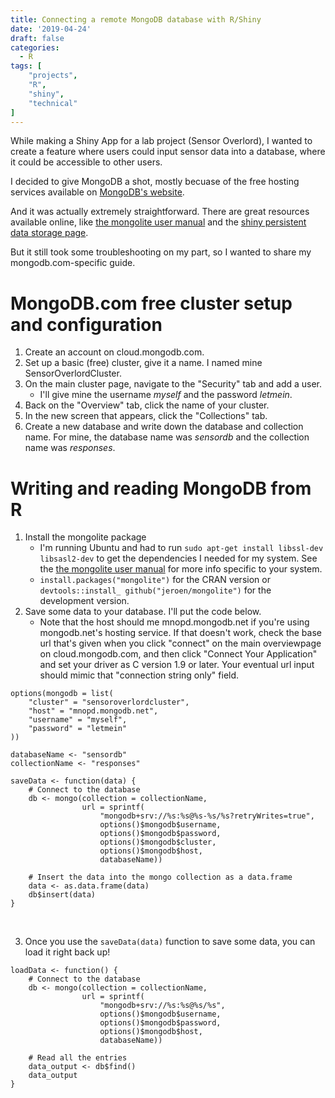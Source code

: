 ```yaml
---
title: Connecting a remote MongoDB database with R/Shiny
date: '2019-04-24'
draft: false
categories:
  - R
tags: [
    "projects",
    "R",
    "shiny",
    "technical"
]
---
```


While making a Shiny App for a lab project (Sensor Overlord), I wanted to create 
a feature where users could input sensor data into a database, where it could
be accessible to other users. 

I decided to give MongoDB a shot, mostly becuase of the free hosting services
available on [MongoDB's website](https://mongodb.com). 

And it was actually extremely straightforward. There are great resources 
available online, like 
[the mongolite user manual](https://jeroen.github.io/mongolite/) and the
[shiny persistent data storage page](https://shiny.rstudio.com/articles/persistent-data-storage.html).

But it still took some troubleshooting on my part, so I wanted to share
my mongodb.com-specific guide.


# MongoDB.com free cluster setup and configuration 

1. Create an account on cloud.mongodb.com.
2. Set up a basic (free) cluster, give it a name. I named mine SensorOverlordCluster.
3. On the main cluster page, navigate to the "Security" tab and add a user.
    * I'll give mine the username *myself* and the password *letmein*.
4. Back on the "Overview" tab, click the name of your cluster. 
5. In the new screen that appears, click the "Collections" tab.
6. Create a new database and write down the database and collection name.
For mine, the database name was *sensordb* and the collection name was *responses*.

# Writing and reading MongoDB from R

1. Install the mongolite package
     * I'm running Ubuntu and had to run 
     `sudo apt-get install libssl-dev libsasl2-dev` to get the dependencies I 
     needed for my system. See the 
     [the mongolite user manual](https://jeroen.github.io/mongolite/) for 
     more info specific to your system.
     * `install.packages("mongolite")` for the CRAN version or `devtools::install_
     github("jeroen/mongolite")` for the development version.
2. Save some data to your database. I'll put the code below.
    * Note that the host should me mnopd.mongodb.net if you're using mongodb.net's
    hosting service. If that doesn't work, check the base url that's given when
    you click "connect" on the main overviewpage on cloud.mongodb.com,
    and then click "Connect Your Application" and set your driver as C
    version 1.9 or later. Your eventual url input should mimic that
    "connection string only" field.
    
```{r}
options(mongodb = list(
    "cluster" = "sensoroverlordcluster",
    "host" = "mnopd.mongodb.net",
    "username" = "myself",
    "password" = "letmein"
))

databaseName <- "sensordb"
collectionName <- "responses"

saveData <- function(data) {
    # Connect to the database
    db <- mongo(collection = collectionName,
                url = sprintf(
                    "mongodb+srv://%s:%s@%s-%s/%s?retryWrites=true",
                    options()$mongodb$username,
                    options()$mongodb$password,
                    options()$mongodb$cluster,
                    options()$mongodb$host,
                    databaseName))
    
    # Insert the data into the mongo collection as a data.frame
    data <- as.data.frame(data)
    db$insert(data)
}
```

 
&nbsp;

3. Once you use the `saveData(data)` function to save some data, you can
load it right back up!

```{r}
loadData <- function() {
    # Connect to the database
    db <- mongo(collection = collectionName,
                url = sprintf(
                    "mongodb+srv://%s:%s@%s/%s",
                    options()$mongodb$username,
                    options()$mongodb$password,
                    options()$mongodb$host,
                    databaseName))
    
    # Read all the entries
    data_output <- db$find()
    data_output
}
```
